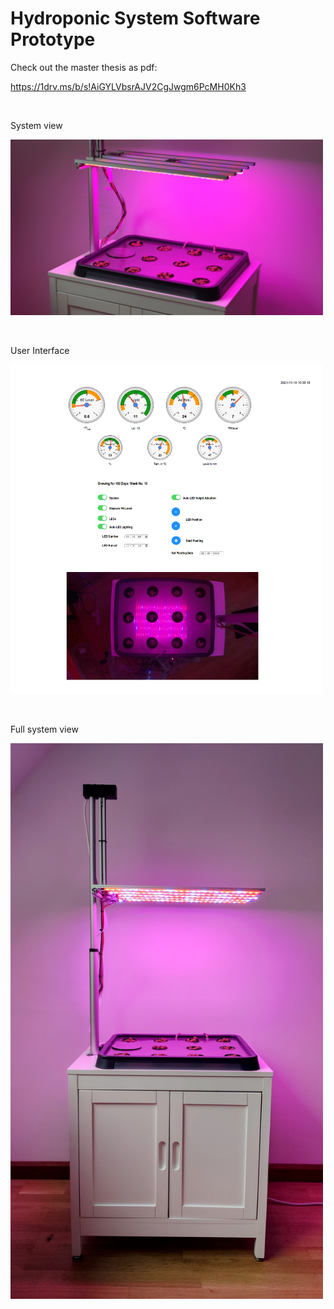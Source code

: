 
# Hydroponic System Software Prototype

Check out the master thesis as pdf:

https://1drv.ms/b/s!AiGYLVbsrAJV2CgJwgm6PcMH0Kh3

<br>

System view

<a href="url"><img src="/images/image117.jpeg"  width="500" ></a>

<br>

User Interface

<a href="url"><img src="/images/ui2.png "  width="500" ></a>

<br>

Full system view

<a href="url"><img src="/images/IMG_20211227_130426~2.jpg"  width="500" ></a>











